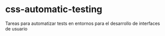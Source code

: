 # css-automatic-testing
Tareas para automatizar tests en entornos para el desarrollo de interfaces de usuario
